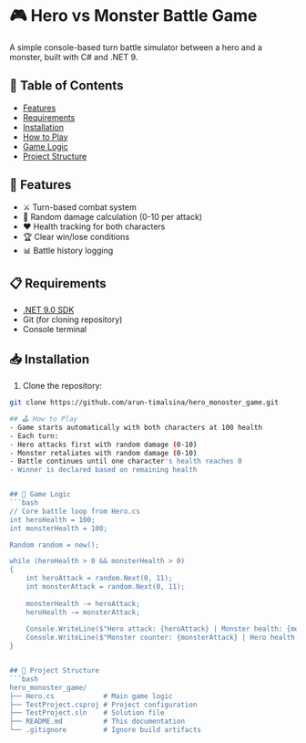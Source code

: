 # 🎮 Hero vs Monster Battle Game

A simple console-based turn battle simulator between a hero and a monster, built with C# and .NET 9.

## 📖 Table of Contents
- [Features](#-features)
- [Requirements](#-requirements)
- [Installation](#-installation)
- [How to Play](#-how-to-play)
- [Game Logic](#-game-logic)
- [Project Structure](#-project-structure)

## 🚀 Features
- ⚔️ Turn-based combat system
- 🎲 Random damage calculation (0-10 per attack)
- ❤️ Health tracking for both characters
- 🏆 Clear win/lose conditions
- 📊 Battle history logging

## 📋 Requirements
- [.NET 9.0 SDK](https://dotnet.microsoft.com/download/dotnet/9.0)
- Git (for cloning repository)
- Console terminal

## 📥 Installation
1. Clone the repository:
```bash
git clone https://github.com/arun-timalsina/hero_monoster_game.git

## 🕹️ How to Play
- Game starts automatically with both characters at 100 health
- Each turn:
- Hero attacks first with random damage (0-10)
- Monster retaliates with random damage (0-10)
- Battle continues until one character's health reaches 0
- Winner is declared based on remaining health


## 🧠 Game Logic
```bash
// Core battle loop from Hero.cs
int heroHealth = 100;
int monsterHealth = 100;

Random random = new();

while (heroHealth > 0 && monsterHealth > 0)
{
    int heroAttack = random.Next(0, 11);
    int monsterAttack = random.Next(0, 11);
    
    monsterHealth -= heroAttack;
    heroHealth -= monsterAttack;
    
    Console.WriteLine($"Hero attack: {heroAttack} | Monster health: {monsterHealth}");
    Console.WriteLine($"Monster counter: {monsterAttack} | Hero health: {heroHealth}\n");
}


## 📂 Project Structure
```bash
hero_monoster_game/
├── Hero.cs            # Main game logic
├── TestProject.csproj # Project configuration
├── TestProject.sln    # Solution file
├── README.md          # This documentation
└── .gitignore         # Ignore build artifacts





